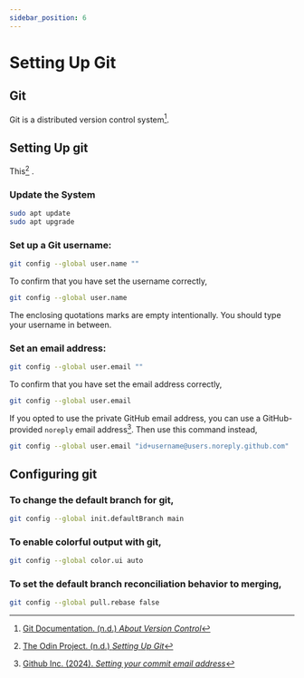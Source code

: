 ```yaml
---
sidebar_position: 6
---
```


# Setting Up Git

## Git
Git is a distributed version control system[^1].

## Setting Up git
This[^2] .

### Update the System
```bash
sudo apt update
sudo apt upgrade
```

### Set up a Git username:
```bash
git config --global user.name ""
```
To confirm that you have set the username correctly,
```bash
git config --global user.name
```
The enclosing quotations marks are empty intentionally. You should type your username in between.

### Set an email address:
```bash
git config --global user.email ""
```
To confirm that you have set the email address correctly,
```bash
git config --global user.email
```
If you opted to use the private GitHub email address, you can use a GitHub-provided `noreply` email address[^3]. Then use this command instead,
```bash
git config --global user.email "id+username@users.noreply.github.com"
```

## Configuring git
### To change the default branch for git,
```bash
git config --global init.defaultBranch main
```

### To enable colorful output with git,
```bash
git config --global color.ui auto
```

### To set the default branch reconciliation behavior to merging,
```bash
git config --global pull.rebase false
```
[^1]: [Git Documentation. (n.d.) _About Version Control_](https://git-scm.com/book/en/v2/Getting-Started-About-Version-Control)
[^2]: [The Odin Project. (n.d.) _Setting Up Git_](https://www.theodinproject.com/lessons/foundations-setting-up-git)
[^3]: [Github Inc. (2024). _Setting your commit email address_](https://docs.github.com/en/account-and-profile/setting-up-and-managing-your-personal-account-on-github/managing-email-preferences/setting-your-commit-email-address)